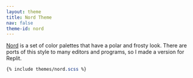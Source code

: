```yaml
---
layout: theme
title: Nord Theme
nav: false
theme-id: nord
---
```


[Nord](https://www.nordtheme.com/) is a set of color palettes that have a polar and frosty look. There are ports of this style to many editors and programs, so I made a version for Replit.

```scss
{% include themes/nord.scss %}
```
